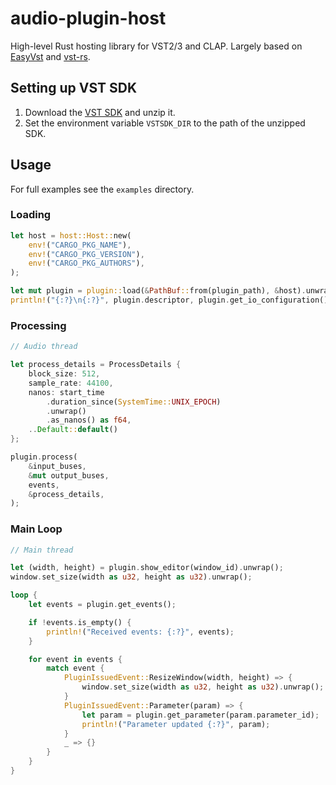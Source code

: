 # audio-plugin-host
High-level Rust hosting library for VST2/3 and CLAP. Largely based on [EasyVst](https://github.com/iffyloop/EasyVst) and [vst-rs](https://github.com/RustAudio/vst-rs).

## Setting up VST SDK
1. Download the [VST SDK](https://download.steinberg.net/sdk_downloads/vst-sdk_3.7.7_build-19_2022-12-12.zip) and unzip it.
2. Set the environment variable `VSTSDK_DIR` to the path of the unzipped SDK.

## Usage
For full examples see the `examples` directory.
### Loading
```rust
let host = host::Host::new(
    env!("CARGO_PKG_NAME"),
    env!("CARGO_PKG_VERSION"),
    env!("CARGO_PKG_AUTHORS"),
);

let mut plugin = plugin::load(&PathBuf::from(plugin_path), &host).unwrap();
println!("{:?}\n{:?}", plugin.descriptor, plugin.get_io_configuration());
```

### Processing
```rust
// Audio thread

let process_details = ProcessDetails {
    block_size: 512,
    sample_rate: 44100,
    nanos: start_time
        .duration_since(SystemTime::UNIX_EPOCH)
        .unwrap()
        .as_nanos() as f64,
    ..Default::default()
};

plugin.process(
    &input_buses,
    &mut output_buses,
    events,
    &process_details,
);
```

### Main Loop
```rust
// Main thread

let (width, height) = plugin.show_editor(window_id).unwrap();
window.set_size(width as u32, height as u32).unwrap();

loop {
    let events = plugin.get_events();

    if !events.is_empty() {
        println!("Received events: {:?}", events);
    }

    for event in events {
        match event {
            PluginIssuedEvent::ResizeWindow(width, height) => {
                window.set_size(width as u32, height as u32).unwrap();
            }
            PluginIssuedEvent::Parameter(param) => {
                let param = plugin.get_parameter(param.parameter_id);
                println!("Parameter updated {:?}", param);
            }
            _ => {}
        }
    }
}
```
